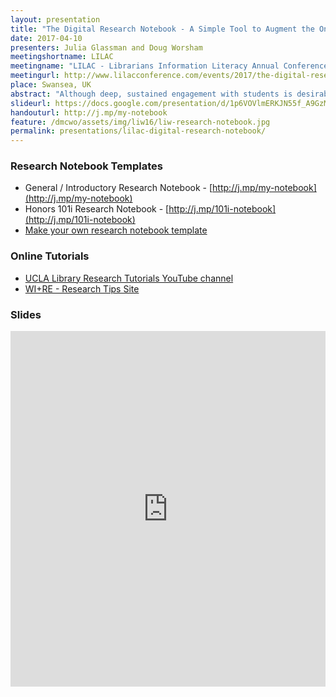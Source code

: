 ```yaml
---
layout: presentation
title: "The Digital Research Notebook - A Simple Tool to Augment the One-Shot"
date: 2017-04-10
presenters: Julia Glassman and Doug Worsham
meetingshortname: LILAC
meetingname: "LILAC - Librarians Information Literacy Annual Conference"
meetingurl: http://www.lilacconference.com/events/2017/the-digital-research-notebook-a-simple-tool-to-augment-the-one-shot
place: Swansea, UK
abstract: "Although deep, sustained engagement with students is desirable, many librarians still work within the confines of the one-shot instruction session, in which librarians have one class session to bring students up to speed on library resources, research methods, critical thinking, and more. This problem is compounded at universities serving tens of thousands of undergraduate students, where models like the personal librarian aren't feasible. Librarians must thus find creative ways to help students craft thoughtful research questions, scaffold their research process, and think critically about the sources they find. To meet this challenge, the authors used Google Docs to create a digital research notebook which, through a combination of video tutorials and reflective writing prompts, guides students through the basics of choosing a topic; generating search terms; and navigating LibGuides, article databases, and the library catalog. The notebook can be assigned before a one-shot session so that the librarian can devote the session itself to more advanced concepts. It can also be used in other ways: as a stand-alone assignment, for instance, or the backbone of a credit course. After a one-year pilot program, the authors have found the notebook to be an effective way to help students write high-quality research questions and find useful sources for their assignments. In this workshop, participants will create research notebooks that they can deploy soon after they return home. After a 10-minute overview of the original notebook and its adaptations for various courses, participants will spend approximately 40 minutes crafting learning outcomes and creating an initial structure for a research notebook."
slideurl: https://docs.google.com/presentation/d/1p6VOVlmERKJN55f_A9GzMoqI5jooHai7O1GuCBCIQsY/pub?start=false&loop=false&delayms=30000
handouturl: http://j.mp/my-notebook
feature: /dmcwo/assets/img/liw16/liw-research-notebook.jpg
permalink: presentations/lilac-digital-research-notebook/
---
```

### Research Notebook Templates
* General / Introductory Research Notebook - [http://j.mp/my-notebook](http://j.mp/my-notebook)
* Honors 101i Research Notebook - [http://j.mp/101i-notebook](http://j.mp/101i-notebook) 
* [Make your own research notebook template](https://docs.google.com/document/d/1_nB6PT-PZroX6yMvumesdYdXwdmT8X7Ty3EaR6ntVBU/edit?usp=sharing)

### Online Tutorials
* [UCLA Library Research Tutorials YouTube channel](https://www.youtube.com/playlist?list=PLV8eqWoGXke5D5bmwscUhow1RJKWZmMRZ)
* [WI+RE - Research Tips Site](https://uclalibrary.github.io/research-tips/)


### Slides
<iframe src="https://docs.google.com/presentation/d/1p6VOVlmERKJN55f_A9GzMoqI5jooHai7O1GuCBCIQsY/embed?start=false&loop=true&delayms=60000" frameborder="0" width="100%" height="569" allowfullscreen="true" mozallowfullscreen="true" webkitallowfullscreen="true"></iframe>

